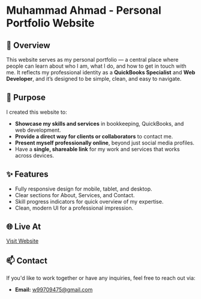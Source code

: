 # Muhammad Ahmad - Personal Portfolio Website

## 📌 Overview
This website serves as my personal portfolio — a central place where people can learn about who I am, what I do, and how to get in touch with me. It reflects my professional identity as a **QuickBooks Specialist** and **Web Developer**, and it’s designed to be simple, clean, and easy to navigate.

## 🎯 Purpose
I created this website to:
- **Showcase my skills and services** in bookkeeping, QuickBooks, and web development.
- **Provide a direct way for clients or collaborators** to contact me.
- **Present myself professionally online**, beyond just social media profiles.
- Have a **single, shareable link** for my work and services that works across devices.

## ✨ Features
- Fully responsive design for mobile, tablet, and desktop.
- Clear sections for About, Services, and Contact.
- Skill progress indicators for quick overview of my expertise.
- Clean, modern UI for a professional impression.

## 🌐 Live At
[Visit Website](https://ahmad123m.github.io/data-entry-portfolio)

## 📫 Contact
If you'd like to work together or have any inquiries, feel free to reach out via:
- **Email:** w99709475@gmail.com





